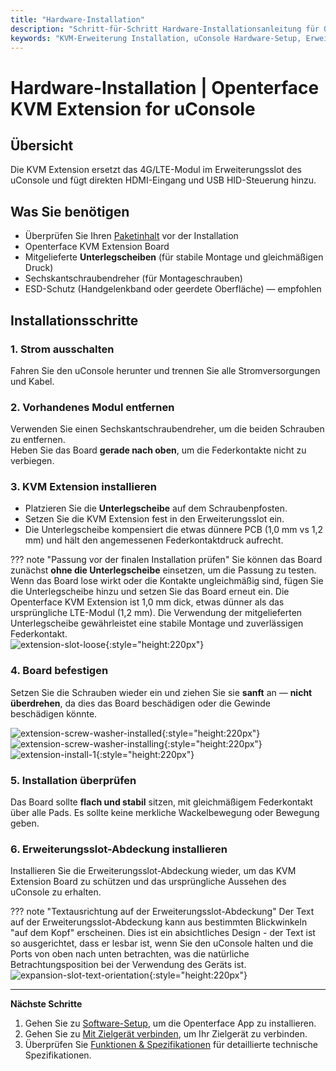 ```yaml
---
title: "Hardware-Installation"
description: "Schritt-für-Schritt Hardware-Installationsanleitung für Openterface KVM Extension for uConsole. Lernen Sie, wie Sie die Erweiterungskarte ordnungsgemäß im Erweiterungsslot Ihres uConsole installieren, mit detaillierten Sicherheitsrichtlinien."
keywords: "KVM-Erweiterung Installation, uConsole Hardware-Setup, Erweiterungskarte Installation, uConsole Erweiterungsslot, KVM Hardware-Anleitung, physische Installation"
---
```


# **Hardware-Installation** | Openterface KVM Extension for uConsole

## Übersicht
Die KVM Extension ersetzt das 4G/LTE-Modul im Erweiterungsslot des uConsole und fügt direkten HDMI-Eingang und USB HID-Steuerung hinzu.

## Was Sie benötigen
- Überprüfen Sie Ihren [Paketinhalt](whats-in-the-box.md) vor der Installation  
- Openterface KVM Extension Board  
- Mitgelieferte **Unterlegscheiben** (für stabile Montage und gleichmäßigen Druck)  
- Sechskantschraubendreher (für Montageschrauben)  
- ESD-Schutz (Handgelenkband oder geerdete Oberfläche) — empfohlen  

## Installationsschritte

### **1. Strom ausschalten**
Fahren Sie den uConsole herunter und trennen Sie alle Stromversorgungen und Kabel.

### **2. Vorhandenes Modul entfernen**
Verwenden Sie einen Sechskantschraubendreher, um die beiden Schrauben zu entfernen.  
Heben Sie das Board **gerade nach oben**, um die Federkontakte nicht zu verbiegen.

### **3. KVM Extension installieren**
- Platzieren Sie die **Unterlegscheibe** auf dem Schraubenpfosten.  
- Setzen Sie die KVM Extension fest in den Erweiterungsslot ein.  
- Die Unterlegscheibe kompensiert die etwas dünnere PCB (1,0 mm vs 1,2 mm) und hält den angemessenen Federkontaktdruck aufrecht.

??? note "Passung vor der finalen Installation prüfen"
    Sie können das Board zunächst **ohne die Unterlegscheibe** einsetzen, um die Passung zu testen. Wenn das Board lose wirkt oder die Kontakte ungleichmäßig sind, fügen Sie die Unterlegscheibe hinzu und setzen Sie das Board erneut ein. Die Openterface KVM Extension ist 1,0 mm dick, etwas dünner als das ursprüngliche LTE-Modul (1,2 mm). Die Verwendung der mitgelieferten Unterlegscheibe gewährleistet eine stabile Montage und zuverlässigen Federkontakt.  
    ![extension-slot-loose](https://assets.openterface.com/images/product/openterface-kvm-uconsole-extension-slot-loose.webp){:style="height:220px"}

### **4. Board befestigen**
Setzen Sie die Schrauben wieder ein und ziehen Sie sie **sanft** an — **nicht überdrehen**, da dies das Board beschädigen oder die Gewinde beschädigen könnte.

![extension-screw-washer-installed](https://assets.openterface.com/images/product/openterface-kvm-uconsole-extension-screw-washer-installed.jpg){:style="height:220px"}
![extension-screw-washer-installing](https://assets.openterface.com/images/product/openterface-kvm-uconsole-extension-screw-washer-installing.jpg){:style="height:220px"}
![extension-install-1](https://assets.openterface.com/images/product/openterface-kvm-uconsole-extension-install-1.webp){:style="height:220px"}

### **5. Installation überprüfen**
Das Board sollte **flach und stabil** sitzen, mit gleichmäßigem Federkontakt über alle Pads. Es sollte keine merkliche Wackelbewegung oder Bewegung geben.

### **6. Erweiterungsslot-Abdeckung installieren**
Installieren Sie die Erweiterungsslot-Abdeckung wieder, um das KVM Extension Board zu schützen und das ursprüngliche Aussehen des uConsole zu erhalten.

??? note "Textausrichtung auf der Erweiterungsslot-Abdeckung"
    Der Text auf der Erweiterungsslot-Abdeckung kann aus bestimmten Blickwinkeln "auf dem Kopf" erscheinen. Dies ist ein absichtliches Design - der Text ist so ausgerichtet, dass er lesbar ist, wenn Sie den uConsole halten und die Ports von oben nach unten betrachten, was die natürliche Betrachtungsposition bei der Verwendung des Geräts ist.
    ![expansion-slot-text-orientation](https://assets.openterface.com/images/product/openterface-kvm-uconsole-expansion-slot-text-orientation.webp){:style="height:220px"}

---

**Nächste Schritte**

1. Gehen Sie zu [Software-Setup](/product/uconsole-kvm-extension/software-setup/), um die Openterface App zu installieren.  
2. Gehen Sie zu [Mit Zielgerät verbinden](/product/uconsole-kvm-extension/connect-to-target/), um Ihr Zielgerät zu verbinden.  
3. Überprüfen Sie [Funktionen & Spezifikationen](/product/uconsole-kvm-extension/features/) für detaillierte technische Spezifikationen.

